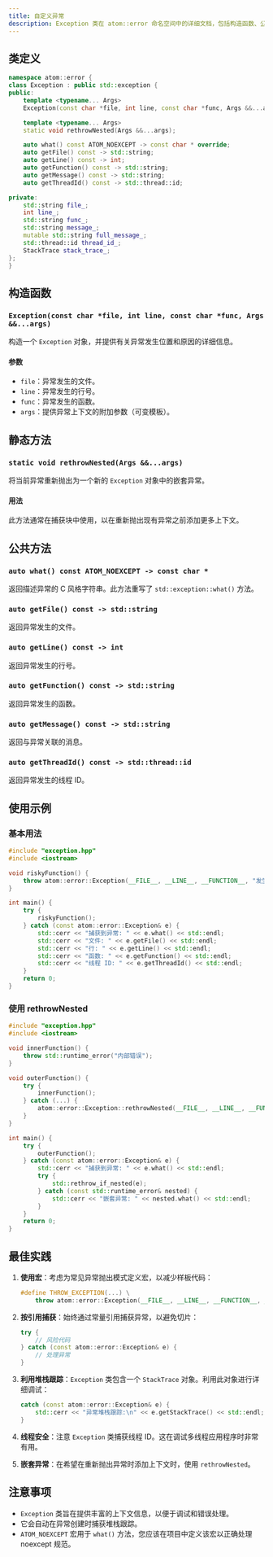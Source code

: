 ```yaml
---
title: 自定义异常
description: Exception 类在 atom::error 命名空间中的详细文档，包括构造函数、公共方法、静态方法和在 C++ 中增强异常处理的使用示例。
---
```


## 类定义

```cpp
namespace atom::error {
class Exception : public std::exception {
public:
    template <typename... Args>
    Exception(const char *file, int line, const char *func, Args &&...args);

    template <typename... Args>
    static void rethrowNested(Args &&...args);

    auto what() const ATOM_NOEXCEPT -> const char * override;
    auto getFile() const -> std::string;
    auto getLine() const -> int;
    auto getFunction() const -> std::string;
    auto getMessage() const -> std::string;
    auto getThreadId() const -> std::thread::id;

private:
    std::string file_;
    int line_;
    std::string func_;
    std::string message_;
    mutable std::string full_message_;
    std::thread::id thread_id_;
    StackTrace stack_trace_;
};
}
```

## 构造函数

### `Exception(const char *file, int line, const char *func, Args &&...args)`

构造一个 `Exception` 对象，并提供有关异常发生位置和原因的详细信息。

#### 参数

- `file`：异常发生的文件。
- `line`：异常发生的行号。
- `func`：异常发生的函数。
- `args`：提供异常上下文的附加参数（可变模板）。

## 静态方法

### `static void rethrowNested(Args &&...args)`

将当前异常重新抛出为一个新的 `Exception` 对象中的嵌套异常。

#### 用法

此方法通常在捕获块中使用，以在重新抛出现有异常之前添加更多上下文。

## 公共方法

### `auto what() const ATOM_NOEXCEPT -> const char *`

返回描述异常的 C 风格字符串。此方法重写了 `std::exception::what()` 方法。

### `auto getFile() const -> std::string`

返回异常发生的文件。

### `auto getLine() const -> int`

返回异常发生的行号。

### `auto getFunction() const -> std::string`

返回异常发生的函数。

### `auto getMessage() const -> std::string`

返回与异常关联的消息。

### `auto getThreadId() const -> std::thread::id`

返回异常发生的线程 ID。

## 使用示例

### 基本用法

```cpp
#include "exception.hpp"
#include <iostream>

void riskyFunction() {
    throw atom::error::Exception(__FILE__, __LINE__, __FUNCTION__, "发生错误");
}

int main() {
    try {
        riskyFunction();
    } catch (const atom::error::Exception& e) {
        std::cerr << "捕获到异常: " << e.what() << std::endl;
        std::cerr << "文件: " << e.getFile() << std::endl;
        std::cerr << "行: " << e.getLine() << std::endl;
        std::cerr << "函数: " << e.getFunction() << std::endl;
        std::cerr << "线程 ID: " << e.getThreadId() << std::endl;
    }
    return 0;
}
```

### 使用 rethrowNested

```cpp
#include "exception.hpp"
#include <iostream>

void innerFunction() {
    throw std::runtime_error("内部错误");
}

void outerFunction() {
    try {
        innerFunction();
    } catch (...) {
        atom::error::Exception::rethrowNested(__FILE__, __LINE__, __FUNCTION__, "外部错误");
    }
}

int main() {
    try {
        outerFunction();
    } catch (const atom::error::Exception& e) {
        std::cerr << "捕获到异常: " << e.what() << std::endl;
        try {
            std::rethrow_if_nested(e);
        } catch (const std::runtime_error& nested) {
            std::cerr << "嵌套异常: " << nested.what() << std::endl;
        }
    }
    return 0;
}
```

## 最佳实践

1. **使用宏**：考虑为常见异常抛出模式定义宏，以减少样板代码：

   ```cpp
   #define THROW_EXCEPTION(...) \
       throw atom::error::Exception(__FILE__, __LINE__, __FUNCTION__, __VA_ARGS__)
   ```

2. **按引用捕获**：始终通过常量引用捕获异常，以避免切片：

   ```cpp
   try {
       // 风险代码
   } catch (const atom::error::Exception& e) {
       // 处理异常
   }
   ```

3. **利用堆栈跟踪**：`Exception` 类包含一个 `StackTrace` 对象。利用此对象进行详细调试：

   ```cpp
   catch (const atom::error::Exception& e) {
       std::cerr << "异常堆栈跟踪:\n" << e.getStackTrace() << std::endl;
   }
   ```

4. **线程安全**：注意 `Exception` 类捕获线程 ID。这在调试多线程应用程序时非常有用。

5. **嵌套异常**：在希望在重新抛出异常时添加上下文时，使用 `rethrowNested`。

## 注意事项

- `Exception` 类旨在提供丰富的上下文信息，以便于调试和错误处理。
- 它会自动在异常创建时捕获堆栈跟踪。
- `ATOM_NOEXCEPT` 宏用于 `what()` 方法，您应该在项目中定义该宏以正确处理 noexcept 规范。

